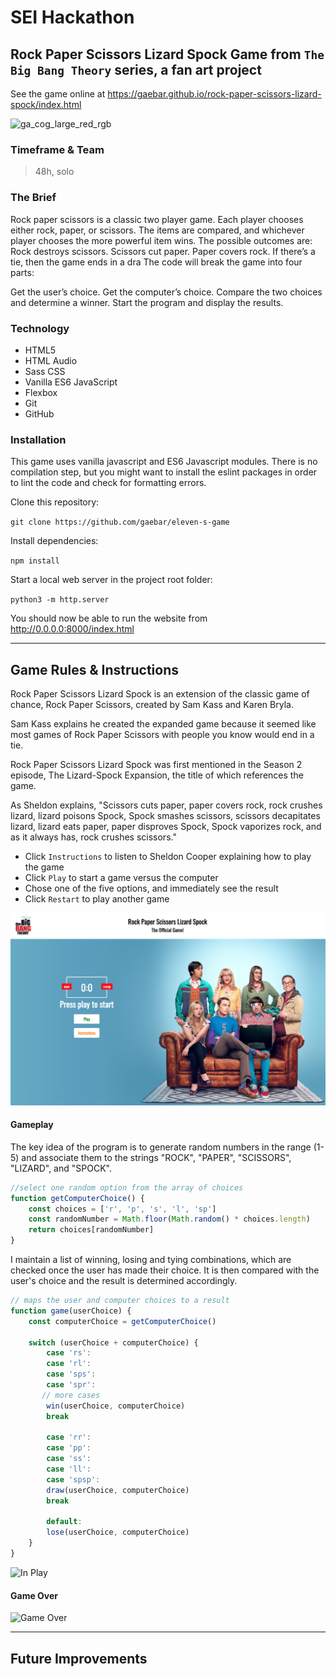 # SEI Hackathon

## Rock Paper Scissors Lizard Spock Game from ``The Big Bang Theory`` series, a fan art project

See the game online at https://gaebar.github.io/rock-paper-scissors-lizard-spock/index.html

![ga_cog_large_red_rgb](https://cloud.githubusercontent.com/assets/40461/8183776/469f976e-1432-11e5-8199-6ac91363302b.png)

### Timeframe & Team
> 48h, solo

### The Brief
Rock paper scissors is a classic two player game. Each player chooses either rock, paper, or scissors. The items are compared, and whichever player chooses the more powerful item wins. The possible outcomes are: Rock destroys scissors. Scissors cut paper. Paper covers rock. If there’s a tie, then the game ends in a dra
The code will break the game into four parts:

Get the user’s choice. Get the computer’s choice. Compare the two choices and determine a winner. Start the program and display the results.

### Technology

* HTML5
* HTML Audio
* Sass CSS
* Vanilla ES6 JavaScript
* Flexbox
* Git
* GitHub

 ### Installation
 This game uses vanilla javascript and ES6 Javascript modules. There is no compilation step, but you might want to install the eslint packages in order to lint the code and check for formatting errors.
 
 Clone this repository:
 
 ``git clone https://github.com/gaebar/eleven-s-game``
 
 Install dependencies:
 
 ``npm install``
 
 Start a local web server in the project root folder:
 
 ``python3 -m http.server``
 
 You should now be able to run the website from http://0.0.0.0:8000/index.html
___

## Game Rules & Instructions

Rock Paper Scissors Lizard Spock is an extension of the classic game of chance, Rock Paper Scissors, created by Sam Kass and Karen Bryla.

Sam Kass explains he created the expanded game because it seemed like most games of Rock Paper Scissors with people you know would end in a tie.

Rock Paper Scissors Lizard Spock was first mentioned in the Season 2 episode, The Lizard-Spock Expansion, the title of which references the game.

As Sheldon explains, "Scissors cuts paper, paper covers rock, rock crushes lizard, lizard poisons Spock, Spock smashes scissors, scissors decapitates lizard, lizard eats paper, paper disproves Spock, Spock vaporizes rock, and as it always has, rock crushes scissors."

* Click ``Instructions`` to listen to Sheldon Cooper explaining how to play the game
* Click ``Play`` to start a game versus the computer
* Chose one of the five options, and immediately see the result
* Click ``Restart`` to play another game


![Home Screen](./images/rr-cover.png)

#### Gameplay

The key idea of the program is to generate random numbers in the range (1-5) and associate them to the strings "ROCK", "PAPER", "SCISSORS", "LIZARD", and "SPOCK".

```javascript
//select one random option from the array of choices
function getComputerChoice() {
    const choices = ['r', 'p', 's', 'l', 'sp']
    const randomNumber = Math.floor(Math.random() * choices.length)
    return choices[randomNumber]
}
```

I maintain a list of winning, losing and tying combinations, which are checked once the user has made their choice. It is then compared with the user's choice and the result is determined accordingly.

```javascript
// maps the user and computer choices to a result
function game(userChoice) {
    const computerChoice = getComputerChoice()

    switch (userChoice + computerChoice) {
        case 'rs':
        case 'rl':
        case 'sps':
        case 'spr':
       // more cases
        win(userChoice, computerChoice)
        break

        case 'rr':
        case 'pp':
        case 'ss':
        case 'll':
        case 'spsp':
        draw(userChoice, computerChoice)
        break

        default:
        lose(userChoice, computerChoice)
    }
}
```


![In Play](./images/ingame.png)

#### Game Over
![Game Over](./images/gameover.png)

 ___
 
 ## Future Improvements
